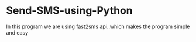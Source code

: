 # Send-SMS-using-Python
In this program we are using fast2sms api..which makes the program simple and easy
